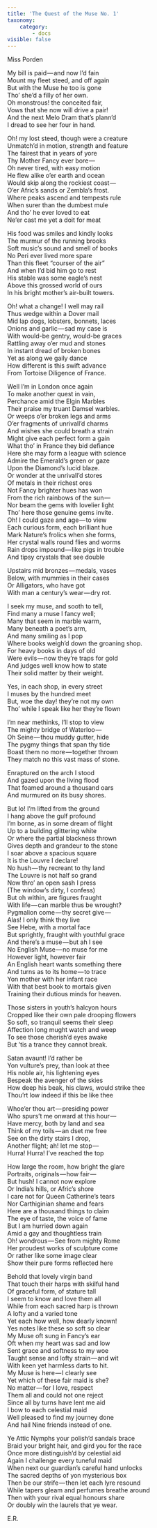 ```yaml
---
title: 'The Quest of the Muse No. 1'
taxonomy:
    category:
        - docs
visible: false
---
```


<div class="author">Miss Porden</div>

My bill is paid — and now I’d fain  
Mount my fleet steed, and off again  
But with the Muse he too is gone  
Tho’ she’d a filly of her own.  
Oh monstrous! the conceited fair,  
Vows that she now will drive a pair!  
And the next Melo Dram that’s plann’d  
I dread to see her four in hand.

Oh! my lost steed, though were a creature  
Unmatch’d in motion, strength and feature  
The fairest that in years of yore  
Thy Mother Fancy ever bore —   
Oh never tired, with easy motion  
He flew alike o’er earth and ocean  
Would skip along the rockiest coast —   
O’er Afric’s sands or Zembla’s frost.  
Where peaks ascend and tempests rule  
When surer than the dumbest mule  
And tho’ he ever loved to eat  
Ne’er cast me yet a doit for meat  

His food was smiles and kindly looks  
The murmur of the running brooks  
Soft music’s sound and smell of books  
No Peri ever lived more spare  
Than this fleet “courser of the air”  
And when I’d bid him go to rest  
His stable was some eagle’s nest  
Above this grossed world of ours  
In his bright mother’s air-built towers.

Oh! what a change! I well may rail  
Thus wedge within a Dover mail  
Mid lap dogs, lobsters, bonnets, laces  
Onions and garlic — sad my case is  
With would-be gentry, would-be graces  
Rattling away o’er mud and stones  
In instant dread of broken bones  
Yet as along we gaily dance  
How different is this swift advance  
From Tortoise Diligence of France.

Well I’m in London once again  
To make another quest in vain,  
Perchance amid the Elgin Marbles  
Their praise my truant Damsel warbles.  
Or weeps o’er broken legs and arms  
O’er fragments of unrivall’d charms  
And wishes she could breath a strain  
Might give each perfect form a gain  
What tho’ in France they bid defiance  
Here she may form a league with science  
Admire the Emerald’s green or gaze  
Upon the Diamond’s lucid blaze.  
Or wonder at the unrivall’d stores  
Of metals in their richest ores  
Not Fancy brighter hues has won  
From the rich rainbows of the sun —   
Nor beam the gems with lovelier light  
Tho’ here those genuine gems invite.  
Oh! I could gaze and age — to view  
Each curious form, each brilliant hue  
Mark Nature’s frolics when she forms,  
Her crystal walls round flies and worms  
Rain drops impound — like pigs in trouble  
And tipsy crystals that see double

Upstairs mid bronzes — medals, vases  
Below, with mummies in their cases  
Or Alligators, who have got  
With man a century’s wear — dry rot.

I seek my muse, and sooth to tell,  
Find many a muse I fancy well;  
Many that seem in marble warm,  
Many beneath a poet’s arm,  
And many smiling as I pop  
Where books weigh’d down the groaning shop.  
For heavy books in days of old  
Were evils — now they’re traps for gold  
And judges well know how to state  
Their solid matter by their weight.

Yes, in each shop, in every street  
I muses by the hundred meet  
But, woe the day! they’re not my own  
Tho’ while I speak like her they’re flown

I’m near methinks, I’ll stop to view  
The mighty bridge of Waterloo —   
Oh Seine — thou muddy gutter, hide  
The pygmy things that span thy tide  
Boast them no more — together thrown  
They match no this vast mass of stone. 

Enraptured on the arch I stood  
And gazed upon the living flood  
That foamed around a thousand oars  
And murmured on its busy shores.

But lo! I’m lifted from the ground  
I hang above the gulf profound  
I’m borne, as in some dream of flight  
Up to a building glittering white  
Or where the partial blackness thrown  
Gives depth and grandeur to the stone  
I soar above a spacious square  
It is the Louvre I declare!  
No hush — thy recreant to thy land  
The Louvre is not half so grand  
Now thro’ an open sash I press  
(The window’s dirty, I confess)  
But oh within, are figures fraught  
With life — can marble thus be wrought?  
Pygmalion come — thy secret give —   
Alas! I only think they live  
See Hebe, with a mortal face  
But sprightly, fraught with youthful grace  
And there’s a muse — but ah I see  
No English Muse — no muse for me  
However light, however fair  
An English heart wants something there  
And turns as to its home — to trace  
Yon mother with her infant race  
With that best book to mortals given  
Training their dutious minds for heaven.

Those sisters in youth’s halcyon hours  
Cropped like their own pale drooping flowers  
So soft, so tranquil seems their sleep  
Affection long mught watch and weep  
To see those cherish’d eyes awake  
But ’tis a trance they cannot break.

Satan avaunt! I’d rather be  
Yon vulture’s prey, than look at thee  
His noble air, his lightening eyes  
Bespeak the avenger of the skies  
How deep his beak, his claws, would strike thee  
Thou’rt low indeed if this be like thee

Whoe’er thou art — presiding power  
Who spurs’t me onward at this hour —   
Have mercy, both by land and sea  
Think of my toils — an dset me free  
See on the dirty stairs I drop,  
Another flight; ah! let me stop —   
Hurra! Hurra! I’ve reached the top

How large the room, how bright the glare  
Portraits, originals — how fair —   
But hush! I cannot now explore  
Or India’s hills, or Afric’s shore  
I care not for Queen Catherine’s tears  
Nor Carthiginian shame and fears  
Here are a thousand things to claim  
The eye of taste, the voice of fame  
But I am hurried down again  
Amid a gay and thoughtless train  
Oh! wondrous — See from mighty Rome  
Her proudest works of sculpture come  
Or rather like some image clear  
Show their pure forms reflected here

Behold that lovely virgin band  
That touch their harps with skilful hand  
Of graceful form, of stature tall  
I seem to know and love them all  
While from each sacred harp is thrown  
A lofty and a varied tone  
Yet each how well, how dearly known!  
Yes notes like these so soft so clear  
My Muse oft sung in Fancy’s ear  
Oft when my heart was sad and low  
Sent grace and softness to my woe  
Taught sense and lofty strain — and wit  
With keen yet harmless darts to hit.  
My Muse is here — I clearly see  
Yet which of these fair maid is she?  
No matter — for I love, respect  
Them all and could not one reject  
Since all by turns have lent me aid  
I bow to each celestial maid  
Well pleased to find my journey done  
And hail Nine friends instead of one.

Ye Attic Nymphs your polish’d sandals brace  
Braid your bright hair, and gird you for the race  
Once more distinguish’d by celestial aid  
Again I challenge every tuneful maid  
When next our guardian’s careful hand unlocks  
The sacred depths of yon mysterious box  
Then be our strife — then let each lyre resound  
While tapers gleam and perfumes breathe around  
Then with your rival equal honours share  
Or doubly win the laurels that ye wear.

E.R.